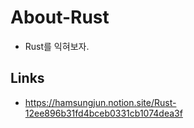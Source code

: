 # About-Rust

- Rust를 익혀보자.

## Links

- https://hamsungjun.notion.site/Rust-12ee896b31fd4bceb0331cb1074dea3f

